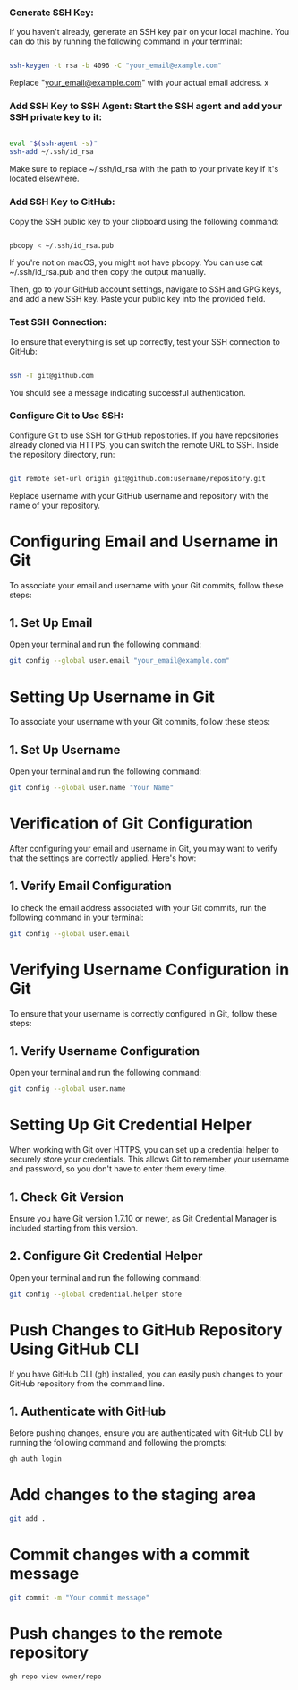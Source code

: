 ### Generate SSH Key:

If you haven't already, generate an SSH key pair on your local machine. You can do this by running the following command in your terminal:

```bash

ssh-keygen -t rsa -b 4096 -C "your_email@example.com"
```

Replace "your_email@example.com" with your actual email address.
x

### Add SSH Key to SSH Agent: Start the SSH agent and add your SSH private key to it:

```bash

eval "$(ssh-agent -s)"
ssh-add ~/.ssh/id_rsa
```

Make sure to replace ~/.ssh/id_rsa with the path to your private key if it's located elsewhere.

### Add SSH Key to GitHub:

Copy the SSH public key to your clipboard using the following command:

```bash

pbcopy < ~/.ssh/id_rsa.pub
```

If you're not on macOS, you might not have pbcopy. You can use cat ~/.ssh/id_rsa.pub and then copy the output manually.

Then, go to your GitHub account settings, navigate to SSH and GPG keys, and add a new SSH key. Paste your public key into the provided field.

### Test SSH Connection:

To ensure that everything is set up correctly, test your SSH connection to GitHub:

```bash

ssh -T git@github.com
```

You should see a message indicating successful authentication.

### Configure Git to Use SSH:

Configure Git to use SSH for GitHub repositories. If you have repositories already cloned via HTTPS, you can switch the remote URL to SSH. Inside the repository directory, run:

```bash

git remote set-url origin git@github.com:username/repository.git
```

Replace username with your GitHub username and repository with the name of your repository.

# Configuring Email and Username in Git

To associate your email and username with your Git commits, follow these steps:

## 1. Set Up Email

Open your terminal and run the following command:

```bash
git config --global user.email "your_email@example.com"

```

# Setting Up Username in Git

To associate your username with your Git commits, follow these steps:

## 1. Set Up Username

Open your terminal and run the following command:

```bash
git config --global user.name "Your Name"
```

# Verification of Git Configuration

After configuring your email and username in Git, you may want to verify that the settings are correctly applied. Here's how:

## 1. Verify Email Configuration

To check the email address associated with your Git commits, run the following command in your terminal:

```bash
git config --global user.email
```

# Verifying Username Configuration in Git

To ensure that your username is correctly configured in Git, follow these steps:

## 1. Verify Username Configuration

Open your terminal and run the following command:

```bash
git config --global user.name
```

# Setting Up Git Credential Helper

When working with Git over HTTPS, you can set up a credential helper to securely store your credentials. This allows Git to remember your username and password, so you don't have to enter them every time.

## 1. Check Git Version

Ensure you have Git version 1.7.10 or newer, as Git Credential Manager is included starting from this version.

## 2. Configure Git Credential Helper

Open your terminal and run the following command:

```bash
git config --global credential.helper store
```

# Push Changes to GitHub Repository Using GitHub CLI

If you have GitHub CLI (gh) installed, you can easily push changes to your GitHub repository from the command line.

## 1. Authenticate with GitHub

Before pushing changes, ensure you are authenticated with GitHub CLI by running the following command and following the prompts:

```sh
gh auth login
```

# Add changes to the staging area

```bash
git add .
```

# Commit changes with a commit message

```bash
git commit -m "Your commit message"
```

# Push changes to the remote repository

```bash
gh repo view owner/repo

```
